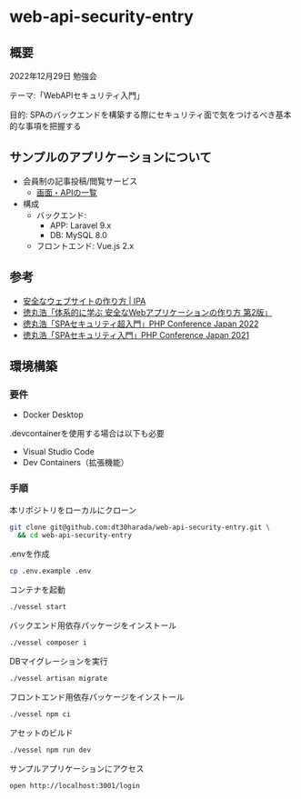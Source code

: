 # web-api-security-entry

## 概要

2022年12月29日 勉強会

テーマ:「WebAPIセキュリティ入門」

目的: SPAのバックエンドを構築する際にセキュリティ面で気をつけるべき基本的な事項を把握する

## サンプルのアプリケーションについて

- 会員制の記事投稿/閲覧サービス
  - [画面・APIの一覧](https://docs.google.com/spreadsheets/d/10D5yy6efv4NhDyhyBmvybTXzlywX2OmH0qLfZ8fhLQs/edit?usp=sharing)
- 構成
  - バックエンド:
    - APP: Laravel 9.x
    - DB: MySQL 8.0
  - フロントエンド: Vue.js 2.x

## 参考

- [安全なウェブサイトの作り方 | IPA](https://www.ipa.go.jp/security/vuln/websecurity.html)
- [徳丸浩「体系的に学ぶ 安全なWebアプリケーションの作り方 第2版」](https://www.sbcr.jp/product/4797393163/)
- [徳丸浩「SPAセキュリティ超入門」PHP Conference Japan 2022](https://fortee.jp/phpcon-2022/proposal/934a985e-fc87-4cab-8e13-99ea5b1b5ce1)
- [徳丸浩「SPAセキュリティ入門」PHP Conference Japan 2021](https://fortee.jp/phpcon-2021/proposal/2bcd3065-ef89-4b2d-96ec-bd5163257cef)

## 環境構築

### 要件

- Docker Desktop

.devcontainerを使用する場合は以下も必要

- Visual Studio Code
- Dev Containers（拡張機能）

### 手順

本リポジトリをローカルにクローン

```bash
git clone git@github.com:dt30harada/web-api-security-entry.git \
  && cd web-api-security-entry
```

.envを作成

```bash
cp .env.example .env
```

コンテナを起動

```bash
./vessel start
```

バックエンド用依存パッケージをインストール

```bash
./vessel composer i
```

DBマイグレーションを実行

```bash
./vessel artisan migrate
```

フロントエンド用依存パッケージをインストール

```bash
./vessel npm ci
```

アセットのビルド

```bash
./vessel npm run dev
```

サンプルアプリケーションにアクセス

```bash
open http://localhost:3001/login
```
